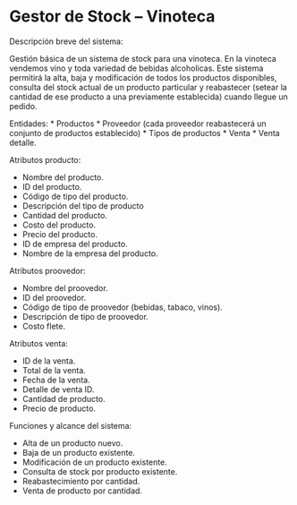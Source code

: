 # Gestor de Stock – Vinoteca

Descripción breve del sistema:

Gestión básica de un sistema de stock para una vinoteca. En la vinoteca vendemos vino y toda variedad de bebidas alcoholicas. Este sistema permitirá la alta, baja y modificación de todos los productos disponibles, consulta del stock actual de un producto particular y reabastecer (setear la cantidad de ese producto a una previamente establecida) cuando llegue un pedido.

Entidades:
    * Productos
    * Proveedor (cada proveedor reabastecerá un conjunto de productos establecido)
    * Tipos de productos
    * Venta
    * Venta detalle.

Atributos producto: 
* Nombre del producto.
* ID del producto.
* Código de tipo del producto.
* Descripción del tipo de producto
* Cantidad del producto.
* Costo del producto.
* Precio del producto.
* ID de empresa del producto.
* Nombre de la empresa del producto.

Atributos proovedor:
* Nombre del proovedor.
* ID del proovedor.
* Código de tipo de proovedor (bebidas, tabaco, vinos).
* Descripción de tipo de proovedor.
* Costo flete.

Atributos venta:
* ID de la venta.
* Total de la venta.
* Fecha de la venta.
* Detalle de venta ID.
* Cantidad de producto.
* Precio de producto.

Funciones y alcance del sistema:
* Alta de un producto nuevo.
* Baja de un producto existente.
* Modificación de un producto existente.
* Consulta de stock por producto existente.
* Reabastecimiento por cantidad.
* Venta de producto por cantidad.
      

